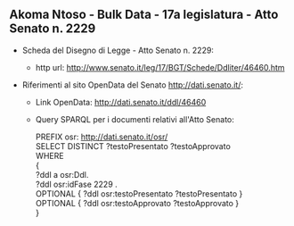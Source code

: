 ## Akoma Ntoso - Bulk Data - 17a legislatura - Atto Senato n. 2229 ##

* Scheda del Disegno di Legge - Atto Senato n. 2229:
	* http url: http://www.senato.it/leg/17/BGT/Schede/Ddliter/46460.htm

* Riferimenti al sito OpenData del Senato http://dati.senato.it/:
	* Link OpenData: http://dati.senato.it/ddl/46460
	* Query SPARQL per i documenti relativi all'Atto Senato:

        PREFIX osr: <http://dati.senato.it/osr/>  
		SELECT DISTINCT ?testoPresentato ?testoApprovato  
		WHERE  
		{  
		    ?ddl a osr:Ddl.  
		    ?ddl osr:idFase 2229 .  
		    OPTIONAL { ?ddl osr:testoPresentato ?testoPresentato }  
		    OPTIONAL { ?ddl osr:testoApprovato ?testoApprovato }  
		}
		